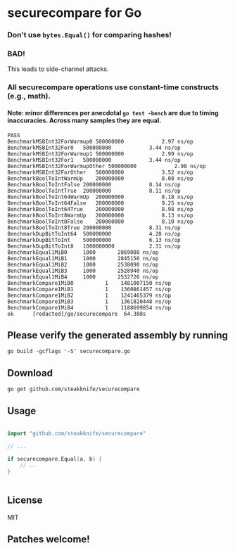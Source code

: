 # securecompare for Go

### Don't use `bytes.Equal()` for comparing hashes!
### BAD!

This leads to side-channel attacks.

### All securecompare operations use constant-time constructs (e.g., math).

#### Note: minor differences per anecdotal `go test -bench` are due to timing inaccuracies.  Across many samples they are equal.

```shell
PASS
BenchmarkMSBInt32ForWarmup0 500000000            2.97 ns/op
BenchmarkMSBInt32For0   500000000            3.44 ns/op
BenchmarkMSBInt32ForWarmup1 500000000            2.99 ns/op
BenchmarkMSBInt32For1   500000000            3.44 ns/op
BenchmarkMSBInt32ForWarmupOther 500000000            2.98 ns/op
BenchmarkMSBInt32ForOther   500000000            3.52 ns/op
BenchmarkBoolToIntWarmUp    200000000            8.08 ns/op
BenchmarkBoolToIntFalse 200000000            8.14 ns/op
BenchmarkBoolToIntTrue  200000000            8.11 ns/op
BenchmarkBoolToInt64WarmUp  200000000            8.18 ns/op
BenchmarkBoolToInt64False   200000000            9.25 ns/op
BenchmarkBoolToInt64True    200000000            8.98 ns/op
BenchmarkBoolToInt8WarmUp   200000000            8.13 ns/op
BenchmarkBoolToInt8False    200000000            8.10 ns/op
BenchmarkBoolToInt8True 200000000            8.31 ns/op
BenchmarkDupBitToInt64  500000000            4.28 ns/op
BenchmarkDupBitToInt    500000000            6.13 ns/op
BenchmarkDupBitToInt8   1000000000           2.31 ns/op
BenchmarkEqual1MiB0     1000       2869088 ns/op
BenchmarkEqual1MiB1     1000       2845156 ns/op
BenchmarkEqual1MiB2     1000       2538090 ns/op
BenchmarkEqual1MiB3     1000       2528940 ns/op
BenchmarkEqual1MiB4     1000       2532726 ns/op
BenchmarkCompare1MiB0          1    1481007150 ns/op
BenchmarkCompare1MiB1          1    1360861457 ns/op
BenchmarkCompare1MiB2          1    1241465379 ns/op
BenchmarkCompare1MiB3          1    1361820448 ns/op
BenchmarkCompare1MiB4          1    1188699854 ns/op
ok      [redacted]/go/securecompare  64.388s
```

## Please verify the generated assembly by running

    go build -gcflags '-S' securecompare.go

## Download

    go get github.com/steakknife/securecompare

## Usage

```go
    
import "github.com/steakknife/securecompare"

// ...

if securecompare.Equal(a, b) {
    // ..
}
    
```

## License

MIT

## Patches welcome!
